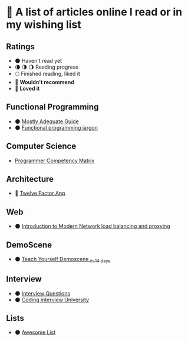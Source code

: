 # :bookmark: A list of articles online I read or in my wishing list

## Ratings

- 🌑 Haven't read yet
- 🌘 🌗 🌖 Reading progress
- 🌕 Finished reading, liked it
- 🌝 **Wouldn't recommend**
- 🌟 **Loved it**

## Functional Programming
- 🌑 [Mostly Adequate Guide](https://github.com/MostlyAdequate/mostly-adequate-guide)
- 🌑 [Functional programming jargon](https://github.com/hemanth/functional-programming-jargon)

## Computer Science
- [Programmer Competency Matrix](http://sijinjoseph.com/programmer-competency-matrix/)

## Architecture
- 🌟 [Twelve Factor App](https://12factor.net/)

## Web
- 🌑 [Introduction to Modern Network load balancing and proxying](https://blog.envoyproxy.io/introduction-to-modern-network-load-balancing-and-proxying-a57f6ff80236)

## DemoScene
- 🌑 [Teach Yourself Demoscene <sub>in 14 days</sub>](https://github.com/psenough/teach_yourself_demoscene_in_14_days)

## Interview
- 🌑 [Interview Questions](https://github.com/MaximAbramchuck/awesome-interview-questions)
- 🌑 [Coding interview University](https://github.com/jwasham/coding-interview-university)

## Lists
- 🌑 [Awesome List](https://github.com/sindresorhus/awesome)
